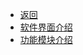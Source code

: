 * [返回](../../README.md)
* [软件界面介绍](./UI/)
* [功能模块介绍](./Mode/)

<!-- * [子界面-项目设定](./sub_Pro_Set.md)
* [子界面-辅助功能](./sub_Auxiliary.md) -->

